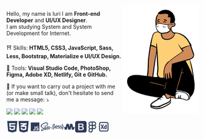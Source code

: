 <img src="pasta/boneco.png" min-width="200px" max-width="500px" width="200px" align="right" alt="ilustração do iuricode sentado">

<p align="left"> 
  Hello, my name is Iuri I am <strong>Front-end Developer</strong> and <strong>UI/UX Designer</strong>.<br>
  I am studying System and System Development for Internet.
</p>

<p align="left">
  ⛩ Skills: <strong>HTML5, CSS3, JavaScript, Sass, Less, Bootstrap, Materialize e UI/UX Design.</strong>
</p>

<p align="left">
  🔧 Tools: <strong>Visual Studio Code, PhotoShop, Figma, Adobe XD, Netlify, Git e GitHub.</strong>
</p>

<p align="left">
💌 If you want to carry out a project with me (or make small talk), don't hesitate to send me a message: ⤵️
</p>

<p align="left">
<a href="mailto:iuricodebrasil@gmail.com" alt="Gmail">
<img src="https://img.shields.io/badge/-Gmail-e34c41?style=flat-square&labelColor=e34c41&logo=gmail&logoColor=white&link=iuricodebrasil@gmail.com" /></a>
  
<a href="https://www.linkedin.com/in/iuricode" alt="Linkedin">
<img src="https://img.shields.io/badge/-Linkedin-blue?style=flat-square&logo=Linkedin&logoColor=white&link=https://www.linkedin.com/in/iuricode" /></a>
  
<a href="https://api.whatsapp.com/send?phone=5514991653238&text=Olá%20Iuri,%20tudo%20bem?" alt="WhatsApp">
<img src="https://img.shields.io/badge/-WhatsApp-3CB371?style=flat-square&labelColor=3CB371&logo=whatsapp&logoColor=white&link=https://api.whatsapp.com/send?phone=5514991653238&text=Olá%20Iuri,%20tudo%20bem?"/></a>

<a href="https://www.facebook.com/iuricode/" alt="Facebook">
<img src="https://img.shields.io/badge/-Facebook-4169E1?style=flat-square&labelColor=4169E1&logo=facebook&logoColor=white&link=https://www.facebook.com/iuricode/"/></a>

<a href="https://www.instagram.com/iuricode/" alt="Instagram">
<img src="https://img.shields.io/badge/-Instagram-DF0174?style=flat-square&labelColor=DF0174&logo=instagram&logoColor=white&link=https://www.instagram.com/iuricode/"/></a>

</p>  


<img src="pasta/html.png" alt="Logo do html" width="30px" align="left">
<img src="pasta/css.png" alt="Logo do css" width="30px" align="left">
<img src="pasta/js.png" alt="Logo do javascript" width="30px" align="left">
<img src="pasta/sass.png" alt="Logo do sass" width="30px" align="left">
<img src="pasta/less.png" alt="Logo do less" width="30px" align="left">
<img src="pasta/materialize.png" alt="Logo do materialize" width="30px" align="left">
<img src="pasta/bootstrap.png" alt="Logo do less" width="30px" align="left">
<!--<img src="pasta/wordpress.png" alt="Logo do wordpress" width="30px" align="left">-->
<img src="pasta/figma.png" alt="Logo do figma" width="30px" align="left">
<img src="pasta/adobexd.png" alt="Logo do adobe xd" width="30px" align="left">

 
 

